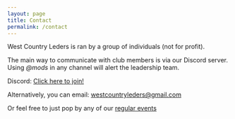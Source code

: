 ```yaml
---
layout: page
title: Contact
permalink: /contact
---
```


West Country Leders is ran by a group of individuals (not for profit).

The main way to communicate with club members is via our Discord server.
Using *@mods* in any channel will alert the leadership team.

Discord: [Click here to join!](https://discord.gg/JuuxmmbgG7)

Alternatively, you can email: <a href="mailto:westcountryleders@gmail.com">westcountryleders@gmail.com</a>

Or feel free to just pop by any of our [regular events](venues.md)
